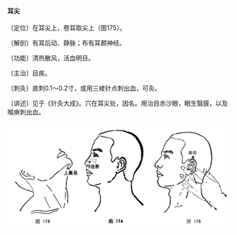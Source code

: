 #### 耳尖

〔定位〕在耳尖上，卷耳取尖上（图175）。

〔解剖〕有耳后动、静脉；布有耳颞神经。

〔功能〕清热散风，活血明目。

〔主治〕目疾。

〔刺灸〕直刺0.1～0.2寸，或用三棱针点刺出血，可灸。

〔讲述〕见于《针灸大成》。穴在耳尖处，因名。用治目赤沙眼，眼生翳膜，以及喉痹刺出血。

![](img/图173、174、175.jpg)
